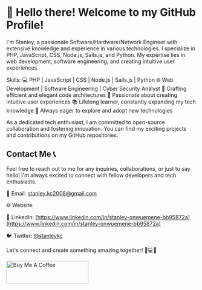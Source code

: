 # 👋 Hello there! Welcome to my GitHub Profile!

I'm Stanley, a passionate Software/Hardware/Network Engineer with extensive knowledge and experience in various technologies. I specialize in PHP, JavaScript, CSS, Node.js, Sails.js, and Python. My expertise lies in web development, software engineering, and creating intuitive user experiences.

Skills:
💻 PHP | JavaScript | CSS | Node.js | Sails.js | Python
🌐 Web Development | Software Engineering | Cyber Security Analyst
🔧 Crafting efficient and elegant code architectures
🌟 Passionate about creating intuitive user experiences
📚 Lifelong learner, constantly expanding my tech knowledge
🌱 Always eager to explore and adopt new technologies

As a dedicated tech enthusiast, I am committed to open-source collaboration and fostering innovation. You can find my exciting projects and contributions on my GitHub repositories.

## Contact Me 📞

Feel free to reach out to me for any inquiries, collaborations, or just to say hello! I'm always excited to connect with fellow developers and tech enthusiasts.

📧 Email: [stanley.kc2008@gmail.com](mailto:stanley.kc2008@gmail.com)

🌐 Website: 

🔗 LinkedIn: [https://www.linkedin.com/in/stanley-onwuemene-bb95872a](https://www.linkedin.com/in/stanley-onwuemene-bb95872a)

🐦 Twitter: [@stanleykc](https://twitter.com/stanleykc)

Let's connect and create something amazing together! 🚀💻✨

<a href="https://www.buymeacoffee.com/stanleykc" target="_blank"><img src="https://cdn.buymeacoffee.com/buttons/v2/default-yellow.png" alt="Buy Me A Coffee" style="height: 60px !important;width: 217px !important;" ></a>
